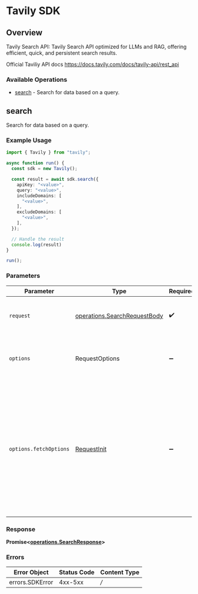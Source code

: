 # Tavily SDK


## Overview

Tavily Search API: Tavily Search API optimized for LLMs and RAG, offering efficient, quick, and persistent search results.

Official Taviliy API docs
<https://docs.tavily.com/docs/tavily-api/rest_api>
### Available Operations

* [search](#search) - Search for data based on a query.

## search

Search for data based on a query.

### Example Usage

```typescript
import { Tavily } from "tavily";

async function run() {
  const sdk = new Tavily();

  const result = await sdk.search({
    apiKey: "<value>",
    query: "<value>",
    includeDomains: [
      "<value>",
    ],
    excludeDomains: [
      "<value>",
    ],
  });

  // Handle the result
  console.log(result)
}

run();
```

### Parameters

| Parameter                                                                                                                                                                      | Type                                                                                                                                                                           | Required                                                                                                                                                                       | Description                                                                                                                                                                    |
| ------------------------------------------------------------------------------------------------------------------------------------------------------------------------------ | ------------------------------------------------------------------------------------------------------------------------------------------------------------------------------ | ------------------------------------------------------------------------------------------------------------------------------------------------------------------------------ | ------------------------------------------------------------------------------------------------------------------------------------------------------------------------------ |
| `request`                                                                                                                                                                      | [operations.SearchRequestBody](../../models/operations/searchrequestbody.md)                                                                                                   | :heavy_check_mark:                                                                                                                                                             | The request object to use for the request.                                                                                                                                     |
| `options`                                                                                                                                                                      | RequestOptions                                                                                                                                                                 | :heavy_minus_sign:                                                                                                                                                             | Used to set various options for making HTTP requests.                                                                                                                          |
| `options.fetchOptions`                                                                                                                                                         | [RequestInit](https://developer.mozilla.org/en-US/docs/Web/API/Request/Request#options)                                                                                        | :heavy_minus_sign:                                                                                                                                                             | Options that are passed to the underlying HTTP request. This can be used to inject extra headers for examples. All `Request` options, except `method` and `body`, are allowed. |


### Response

**Promise<[operations.SearchResponse](../../models/operations/searchresponse.md)>**
### Errors

| Error Object    | Status Code     | Content Type    |
| --------------- | --------------- | --------------- |
| errors.SDKError | 4xx-5xx         | */*             |
